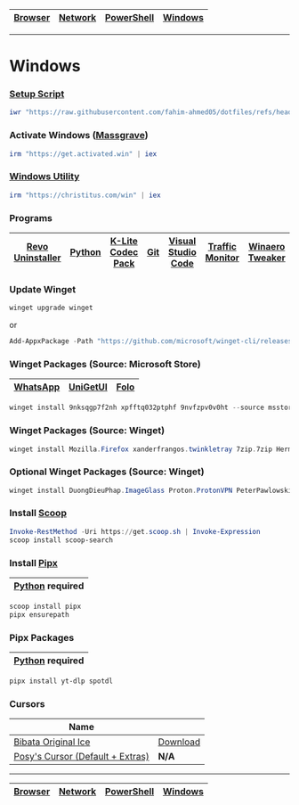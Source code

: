 | [Browser](https://github.com/fahim-ahmed05/dotfiles/blob/main/docs/browser.md) | [Network](https://github.com/fahim-ahmed05/dotfiles/blob/main/docs/network.md) | [PowerShell](https://github.com/fahim-ahmed05/dotfiles/blob/main/docs/powershell.md) | [Windows](https://github.com/fahim-ahmed05/dotfiles/blob/main/docs/windows.md) |
|------|------|------|------|

---

# Windows

### [Setup Script](https://github.com/fahim-ahmed05/dotfiles/blob/main/ShellScripts/WindowsSetup.ps1)


```powershell
iwr "https://raw.githubusercontent.com/fahim-ahmed05/dotfiles/refs/heads/main/powershell/scripts/WindowsSetup.ps1" | iex
```

### Activate Windows ([Massgrave](https://github.com/massgravel/Microsoft-Activation-Scripts))


```powershell
irm "https://get.activated.win" | iex
```

### [Windows Utility](https://github.com/ChrisTitusTech/winutil)

```powershell
irm "https://christitus.com/win" | iex
```

### Programs

| [Revo Uninstaller](https://www.revouninstaller.com/revo-uninstaller-free-download/)  | [Python](https://www.python.org/downloads/) | [K-Lite Codec Pack](https://codecguide.com/download_k-lite_codec_pack_standard.htm) | [Git](https://git-scm.com/download/win) | [Visual Studio Code](https://code.visualstudio.com/) | [Traffic Monitor](https://github.com/zhongyang219/TrafficMonitor/releases) | [Winaero Tweaker](https://winaerotweaker.com/) |
|------|------|------|------|------|------|------|

### Update Winget

```powershell
winget upgrade winget
```

or

```powershell
Add-AppxPackage -Path "https://github.com/microsoft/winget-cli/releases/latest/download/Microsoft.DesktopAppInstaller_8wekyb3d8bbwe.msixbundle" -ForceApplicationShutdown
```

### Winget Packages (Source: Microsoft Store)

| [WhatsApp](https://apps.microsoft.com/detail/9nksqgp7f2nh) | [UniGetUI](https://apps.microsoft.com/detail/xpfftq032ptphf) | [Folo](https://apps.microsoft.com/detail/9nvfzpv0v0ht)
|----------|----------|------|

```powershell
winget install 9nksqgp7f2nh xpfftq032ptphf 9nvfzpv0v0ht --source msstore --accept-package-agreements --accept-source-agreements
```

### Winget Packages (Source: Winget)

```powershell
winget install Mozilla.Firefox xanderfrangos.twinkletray 7zip.7zip HermannSchinagl.LinkShellExtension Notepad++.Notepad++ voidtools.Everything qBittorrent.qBittorrent Fastfetch-cli.Fastfetch Flow-Launcher.Flow-Launcher SumatraPDF.SumatraPDF AutoHotkey.AutoHotkey aria2.aria2 Syncthing.Syncthing Stremio.Stremio Obsidian.Obsidian QL-Win.QuickLook AdrienAllard.FileConverter AIMP.AIMP Gyan.FFmpeg Brave.Brave yt-dlp.yt-dlp eMClient.eMClient Microsoft.PowerToys ente-io.auth-desktop ONLYOFFICE.DesktopEditors Cloudflare.Warp Tonec.InternetDownloadManager --source winget --accept-package-agreements --accept-source-agreements
```

### Optional Winget Packages (Source: Winget)

```powershell
winget install DuongDieuPhap.ImageGlass Proton.ProtonVPN PeterPawlowski.foobar2000 PrestonN.FreeTube calibre.calibre BlueStack.BlueStacks th-ch.YouTubeMusic --source winget --accept-package-agreements --accept-source-agreements
```

### Install [Scoop](https://scoop.sh/)
```powershell
Invoke-RestMethod -Uri https://get.scoop.sh | Invoke-Expression
scoop install scoop-search
```

### Install [Pipx](https://github.com/pypa/pipx)
| [Python](https://www.python.org/downloads/) required |
|------------------------------------------------------|
```powershell
scoop install pipx
pipx ensurepath
```
### Pipx Packages
| [Python](https://www.python.org/downloads/) required |
|------------------------------------------------------|
```powershell
pipx install yt-dlp spotdl
```

### Cursors

| Name |       |
|------|-------|
| [Bibata Original Ice](https://github.com/ful1e5/Bibata_Cursor) | [Download](https://github.com/ful1e5/Bibata_Cursor/releases/latest/download/Bibata-Original-Ice-Windows.zip) |
| [Posy's Cursor (Default + Extras)](https://www.michieldb.nl/other/cursors/) | **N/A** |

---

| [Browser](https://github.com/fahim-ahmed05/dotfiles/blob/main/docs/browser.md) | [Network](https://github.com/fahim-ahmed05/dotfiles/blob/main/docs/network.md) | [PowerShell](https://github.com/fahim-ahmed05/dotfiles/blob/main/docs/powershell.md) | [Windows](https://github.com/fahim-ahmed05/dotfiles/blob/main/docs/windows.md) |
|------|------|------|------|
